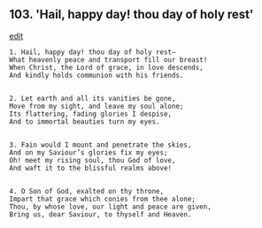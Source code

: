
## 103.  'Hail, happy day! thou day of holy rest'
[edit](https://docs.google.com/document/d/1Oa%2DdxC%2DPgJCVn05CNYwhptfczxmXmofK/edit?mode=html)



    1. Hail, happy day! thou day of holy rest—
    What heavenly peace and transport fill our breast!
    When Christ, the Lord of grace, in love descends,
    And kindly holds communion with his friends.


    2. Let earth and all its vanities be gone,
    Move from my sight, and leave my soul alone;
    Its flattering, fading glories I despise,
    And to immortal beauties turn my eyes.


    3. Fain would I mount and penetrate the skies,
    And on my Saviour’s glories fix my eyes;
    Oh! meet my rising soul, thou God of love,
    And waft it to the blissful realms above!


    4. O Son of God, exalted on thy throne,
    Impart that grace which conies from thee alone;
    Thou, by whose love, our light and peace are given,
    Bring us, dear Saviour, to thyself and Heaven.
